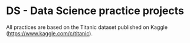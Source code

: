 # DS - Data Science practice projects
All practices are based on the Titanic dataset published on Kaggle (https://www.kaggle.com/c/titanic). 
